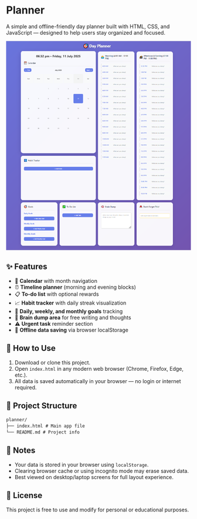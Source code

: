 # Planner

A simple and offline-friendly day planner built with HTML, CSS, and JavaScript — designed to help users stay organized and focused.

![Screenshot of Planner app](planner.png)

## ✨ Features

- 📆 **Calendar** with month navigation  
- ⏰ **Timeline planner** (morning and evening blocks)  
- 📋 **To-do list** with optional rewards  
- 📈 **Habit tracker** with daily streak visualization  
- 🎯 **Daily, weekly, and monthly goals** tracking  
- 🧾 **Brain dump area** for free writing and thoughts  
- ⚠️ **Urgent task** reminder section  
- 💾 **Offline data saving** via browser localStorage

## 🚀 How to Use

1. Download or clone this project.
2. Open `index.html` in any modern web browser (Chrome, Firefox, Edge, etc.).
3. All data is saved automatically in your browser — no login or internet required.

## 📁 Project Structure

```md
planner/
├── index.html # Main app file
└── README.md # Project info
```

## 📝 Notes

- Your data is stored in your browser using `localStorage`.
- Clearing browser cache or using incognito mode may erase saved data.
- Best viewed on desktop/laptop screens for full layout experience.

## 📌 License
This project is free to use and modify for personal or educational purposes.